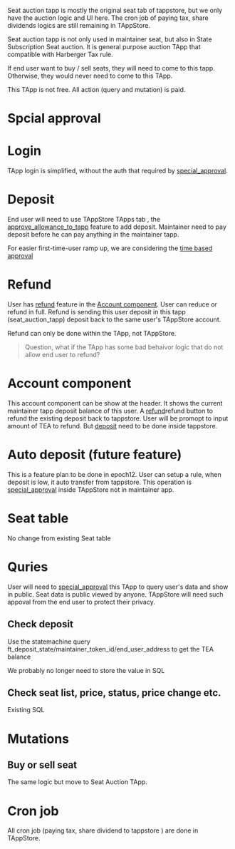 Seat auction tapp is mostly the original seat tab of tappstore, but we only have the auction logic and UI here. The cron job of paying tax, share dividends logics are still remaining in TAppStore.

Seat auction tapp is not only used in maintainer seat, but also in State Subscription Seat auction. It is general purpose auction TApp that compatible with Harberger Tax rule.

If end user want to buy / sell seats, they will need to come to this tapp. Otherwise, they would never need to come to this TApp.

This TApp is not free. All action (query and mutation) is paid.

# Spcial approval

# Login

TApp login is simplified, without the auth that required by [special_approval](special_approval.md).

# Deposit

End user will need to use TAppStore TApps tab , the  [approve_allowance_to_tapp](approve_allowance_to_tapp.md)  feature to add deposit. Maintainer need to pay deposit before he can pay anything in the maintainer tapp. 

For easier first-time-user ramp up, we are considering the [time based approval](special_approval.md#time-based-approval)

# Refund

User has [refund](refund.md) feature in the [Account component](harberger_auction_tapp.md#account-component). User can reduce or refund in full. Refund is sending this user deposit in this tapp (seat_auction_tapp) deposit back to the same user's TAppStore account.

Refund can only be done within the TApp, not TAppStore. 

 > 
 > Question, what if the TApp has some bad behaivor logic that do not allow end user to refund?

# Account component

This account component can be show at the header.
It shows the current maintainer tapp deposit balance of this user.
A [refund](harberger_auction_tapp.md#refund)refund button to refund the existing deposit back to tappstore. User will be promopt to input amount of TEA to refund. But [deposit](approve_allowance_to_tapp.md) need to be done inside tappstore.

# Auto deposit (future feature)

This is a feature plan to be done in epoch12. User can setup a rule, when deposit is low, it auto transfer from tappstore. This operation is [special_approval](special_approval.md) inside TAppStore not in maintainer app.

# Seat table

No change from existing Seat table

# Quries

User will need to [special_approval](special_approval.md) this TApp to query user's data and show in public. Seat data is public viewed by anyone. TAppStore will need such appoval from the end user to protect their privacy. 

## Check deposit

Use the statemachine query ft_deposit_state/maintainer_token_id/end_user_address to get the TEA balance

We probably no longer need to store the value in SQL

## Check seat list, price, status, price change etc.

Existing SQL 

# Mutations

## Buy or sell seat

The same logic but move to Seat Auction TApp.

# Cron job

All cron job (paying tax, share dividend to tappstore ) are done in TAppStore.
